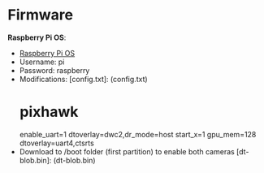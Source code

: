 # Firmware

__Raspberry Pi OS__:

* [Raspberry Pi OS](https://www.raspberrypi.org/software/)
* Username: pi
* Password: raspberry
* Modifications: [config.txt]: (config.txt)
    # pixhawk
    enable_uart=1
    dtoverlay=dwc2,dr_mode=host
    start_x=1
    gpu_mem=128
    dtoverlay=uart4,ctsrts
* Download to /boot folder (first partition) to enable both cameras
    [dt-blob.bin]: (dt-blob.bin)
